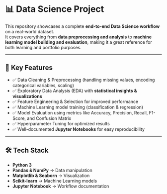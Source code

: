 # 📊 Data Science Project

This repository showcases a complete **end-to-end Data Science workflow** on a real-world dataset.  
It covers everything from **data preprocessing and analysis** to **machine learning model building and evaluation**, making it a great reference for both learning and portfolio purposes.  

---

## 🔑 Key Features
- ✅ Data Cleaning & Preprocessing (handling missing values, encoding categorical variables, scaling)  
- ✅ Exploratory Data Analysis (EDA) with **statistical insights & visualizations**  
- ✅ Feature Engineering & Selection for improved performance  
- ✅ Machine Learning model training (classification & regression)  
- ✅ Model Evaluation using metrics like Accuracy, Precision, Recall, F1-Score, and Confusion Matrix  
- ✅ Hyperparameter Tuning for optimized results  
- ✅ Well-documented **Jupyter Notebooks** for easy reproducibility  

---

## 🛠️ Tech Stack
- **Python 3**  
- **Pandas & NumPy** → Data manipulation  
- **Matplotlib & Seaborn** → Visualization  
- **Scikit-learn** → Machine Learning models  
- **Jupyter Notebook** → Workflow documentation  

